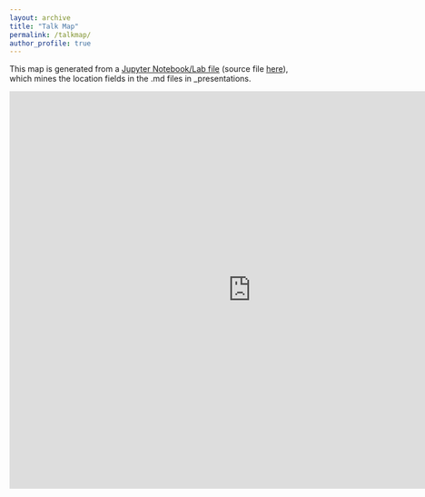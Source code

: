 ```yaml
---
layout: archive
title: "Talk Map"
permalink: /talkmap/
author_profile: true
---
```

<!-- https://github.com/academicpages/academicpages.github.io/blob/25c30de2b4ce3e3f23559384699bb4b9865d6473/_pages/talkmap.html -->

This map is generated from a [Jupyter Notebook/Lab file](https://github.com/fjsantam/fjsantam.github.io/tree/master/_presentations) (source file [here](https://github.com/academicpages/academicpages.github.io)), which mines the location fields in the .md files in \_presentations.


<iframe src="https://fjsantam.github.io/talkmap/map.html" height="700" width="850" style="border:none;"></iframe>



